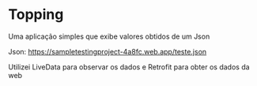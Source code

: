 # Topping
Uma aplicação simples que exibe valores obtidos de um Json

Json: https://sampletestingproject-4a8fc.web.app/teste.json

Utilizei LiveData para observar os dados e Retrofit para obter os dados da web
